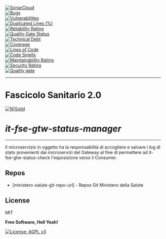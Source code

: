 [![SonarCloud](https://sonarcloud.io/images/project_badges/sonarcloud-black.svg)](https://sonarcloud.io/summary/new_code?id=it.finanze.sanita.fse2%3Agtw-status-manager)
<br/>
[![Bugs](https://sonarcloud.io/api/project_badges/measure?project=it.finanze.sanita.fse2%3Agtw-status-manager&metric=bugs)](https://sonarcloud.io/summary/new_code?id=it.finanze.sanita.fse2%3Agtw-status-manager)
<br/>
[![Vulnerabilities](https://sonarcloud.io/api/project_badges/measure?project=it.finanze.sanita.fse2%3Agtw-status-manager&metric=vulnerabilities)](https://sonarcloud.io/summary/new_code?id=it.finanze.sanita.fse2%3Agtw-status-manager)
<br/>
[![Duplicated Lines (%)](https://sonarcloud.io/api/project_badges/measure?project=it.finanze.sanita.fse2%3Agtw-status-manager&metric=duplicated_lines_density)](https://sonarcloud.io/summary/new_code?id=it.finanze.sanita.fse2%3Agtw-status-manager)
<br/>
[![Reliability Rating](https://sonarcloud.io/api/project_badges/measure?project=it.finanze.sanita.fse2%3Agtw-status-manager&metric=reliability_rating)](https://sonarcloud.io/summary/new_code?id=it.finanze.sanita.fse2%3Agtw-status-manager)
<br/>
[![Quality Gate Status](https://sonarcloud.io/api/project_badges/measure?project=it.finanze.sanita.fse2%3Agtw-status-manager&metric=alert_status)](https://sonarcloud.io/summary/new_code?id=it.finanze.sanita.fse2%3Agtw-status-manager)
<br/>
[![Technical Debt](https://sonarcloud.io/api/project_badges/measure?project=it.finanze.sanita.fse2%3Agtw-status-manager&metric=sqale_index)](https://sonarcloud.io/summary/new_code?id=it.finanze.sanita.fse2%3Agtw-status-manager)
<br/>
[![Coverage](https://sonarcloud.io/api/project_badges/measure?project=it.finanze.sanita.fse2%3Agtw-status-manager&metric=coverage)](https://sonarcloud.io/summary/new_code?id=it.finanze.sanita.fse2%3Agtw-status-manager)
<br/>
[![Lines of Code](https://sonarcloud.io/api/project_badges/measure?project=it.finanze.sanita.fse2%3Agtw-status-manager&metric=ncloc)](https://sonarcloud.io/summary/new_code?id=it.finanze.sanita.fse2%3Agtw-status-manager)
<br/>
[![Code Smells](https://sonarcloud.io/api/project_badges/measure?project=it.finanze.sanita.fse2%3Agtw-status-manager&metric=code_smells)](https://sonarcloud.io/summary/new_code?id=it.finanze.sanita.fse2%3Agtw-status-manager)
<br/>
[![Maintainability Rating](https://sonarcloud.io/api/project_badges/measure?project=it.finanze.sanita.fse2%3Agtw-status-manager&metric=sqale_rating)](https://sonarcloud.io/summary/new_code?id=it.finanze.sanita.fse2%3Agtw-status-manager)
<br/>
[![Security Rating](https://sonarcloud.io/api/project_badges/measure?project=it.finanze.sanita.fse2%3Agtw-status-manager&metric=security_rating)](https://sonarcloud.io/summary/new_code?id=it.finanze.sanita.fse2%3Agtw-status-manager)
<br/>
[![Quality gate](https://sonarcloud.io/api/project_badges/quality_gate?project=it.finanze.sanita.fse2%3Agtw-status-manager)](https://sonarcloud.io/summary/new_code?id=it.finanze.sanita.fse2%3Agtw-status-manager)
<br/>

---

# Fascicolo Sanitario 2.0
[![N|Solid](https://www.sogei.it/content/dam/sogei/loghi/Sogei_logo_304.svg)](https://www.sogei.it/it/sogei-homepage.html)

# _it-fse-gtw-status-manager_


---

Il microservizio in oggetto ha la responsabilità di accogliere e salvare i log di stato provenienti dai microservizi del Gateway al fine di permettere ad it-fse-gtw-status-check l'esposizione verso il Consumer.


## Repos
- [ministero-salute-git-repo-url] - Repos Git Ministero della Salute

## License

MIT

**Free Software, Hell Yeah!**

[![License: AGPL v3](https://img.shields.io/badge/License-AGPL_v3-blue.svg)](https://www.gnu.org/licenses/agpl-3.0)
